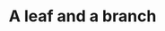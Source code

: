 ---
layout: drawing
title: A leaf and a branch
image: 2013-10-12-leaves-and-branch.jpg
permalink: /:categories/:year/:month/:day/:title/
---
